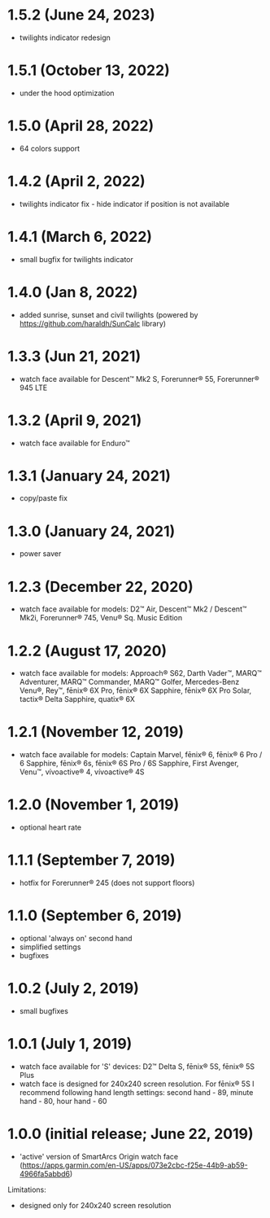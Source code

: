 # 1.5.2 (June 24, 2023)
* twilights indicator redesign

# 1.5.1 (October 13, 2022)
* under the hood optimization

# 1.5.0 (April 28, 2022)
* 64 colors support

# 1.4.2 (April 2, 2022)
* twilights indicator fix - hide indicator if position is not available

# 1.4.1 (March 6, 2022)
* small bugfix for twilights indicator

# 1.4.0 (Jan 8, 2022)
* added sunrise, sunset and civil twilights (powered by https://github.com/haraldh/SunCalc library)

# 1.3.3 (Jun 21, 2021)
* watch face available for Descent™ Mk2 S, Forerunner® 55, Forerunner® 945 LTE

# 1.3.2 (April 9, 2021)
* watch face available for Enduro™

# 1.3.1 (January 24, 2021)
* copy/paste fix

# 1.3.0 (January 24, 2021)
* power saver

# 1.2.3 (December 22, 2020)
* watch face available for models: D2™ Air, Descent™ Mk2 / Descent™ Mk2i, Forerunner® 745, Venu® Sq. Music Edition

# 1.2.2 (August 17, 2020)
* watch face available for models: Approach® S62, Darth Vader™, MARQ™ Adventurer, MARQ™ Commander, MARQ™ Golfer, Mercedes-Benz Venu®, Rey™, fēnix® 6X Pro, fēnix® 6X Sapphire, fēnix® 6X Pro Solar, tactix® Delta Sapphire, quatix® 6X

# 1.2.1 (November 12, 2019)
* watch face available for models: Captain Marvel, fēnix® 6, fēnix® 6 Pro / 6 Sapphire, fēnix® 6s, fēnix® 6S Pro / 6S Sapphire, First Avenger, Venu™, vívoactive® 4, vívoactive® 4S

# 1.2.0 (November 1, 2019)
* optional heart rate

# 1.1.1 (September 7, 2019)
* hotfix for Forerunner® 245 (does not support floors)

# 1.1.0 (September 6, 2019)
* optional 'always on' second hand
* simplified settings
* bugfixes

# 1.0.2 (July 2, 2019)
* small bugfixes

# 1.0.1 (July 1, 2019)
* watch face available for 'S' devices: D2™ Delta S, fēnix® 5S, fēnix® 5S Plus
* watch face is designed for 240x240 screen resolution. For fēnix® 5S I recommend following hand length settings: second hand - 89, minute hand - 80, hour hand - 60

# 1.0.0 (initial release; June 22, 2019)
* 'active' version of SmartArcs Origin watch face (https://apps.garmin.com/en-US/apps/073e2cbc-f25e-44b9-ab59-4966fa5abbd6)

Limitations:
* designed only for 240x240 screen resolution
